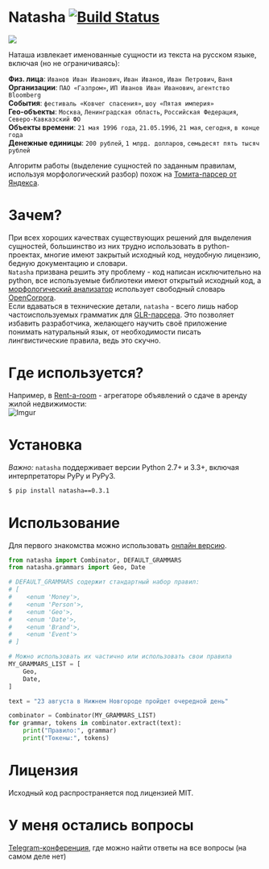# Natasha [![Build Status](https://travis-ci.org/bureaucratic-labs/natasha.svg?branch=master)](https://travis-ci.org/bureaucratic-labs/natasha)

![](http://i.imgur.com/jQtaSTV.png)

Наташа извлекает именованные сущности из текста на русском языке, включая (но не ограничиваясь):

**Физ. лица**: `Иванов Иван Иванович`, `Иван Иванов`, `Иван Петрович`, `Ваня`  
**Организации**: `ПАО «Газпром»`, `ИП Иванов Иван Иванович`, `агентство Bloomberg`  
**События**: `фестиваль «Ковчег спасения»`, `шоу «Пятая империя»`  
**Гео-объекты**: `Москва`, `Ленинградская область`, `Российская Федерация`, `Северо-Кавказский ФО`  
**Объекты времени**: `21 мая 1996 года`, `21.05.1996`, `21 мая`, `сегодня`, `в конце года`  
**Денежные единицы**: `200 рублей`, `1 млрд. долларов`,  `семьдесят пять тысяч рублей`  

Алгоритм работы (выделение сущностей по заданным правилам, используя морфологический разбор) похож на [Томита-парсер от Яндекса](https://tech.yandex.ru/tomita/).

# Зачем?

При всех хороших качествах существующих решений для выделения сущностей, большинство из них трудно использовать в python-проектах, многие имеют закрытый исходный код, неудобную лицензию, бедную документацию и словари.  
`Natasha` призвана решить эту проблему - код написан исключительно на python, все используемые библиотеки имеют открытый исходный код, а [морфологический анализатор](https://github.com/kmike/pymorphy2) использует свободный словарь [OpenCorpora](http://opencorpora.org/).  
Если вдаваться в технические детали, `natasha` - всего лишь набор частоиспользуемых грамматик для [GLR-парсера](https://github.com/bureaucratic-labs/yargy). Это позволяет избавить разработчика, желающего научить своё приложение понимать натуральный язык, от необходимости писать лингвистические правила, ведь это скучно.

# Где используется?

Например, в [Rent-a-room](https://rent-a-room.ru) - агрегаторе объявлений о сдаче в аренду жилой недвижимости:  
![Imgur](http://i.imgur.com/iTsBtCS.png)

# Установка

*Важно:* `natasha` поддерживает версии Python 2.7+ и 3.3+, включая интерпретаторы PyPy и PyPy3.

```bash
$ pip install natasha==0.3.1
```

# Использование

Для первого знакомства можно использовать [онлайн версию](https://bureaucratic-labs.github.io/natasha/).

```python
from natasha import Combinator, DEFAULT_GRAMMARS
from natasha.grammars import Geo, Date

# DEFAULT_GRAMMARS содержит стандартный набор правил:
# [
#    <enum 'Money'>,
#    <enum 'Person'>,
#    <enum 'Geo'>,
#    <enum 'Date'>,
#    <enum 'Brand'>,
#    <enum 'Event'>
# ]

# Можно использовать их частично или использовать свои правила
MY_GRAMMARS_LIST = [
    Geo,
    Date,
]

text = "23 августа в Нижнем Новгороде пройдет очередной день"

combinator = Combinator(MY_GRAMMARS_LIST)
for grammar, tokens in combinator.extract(text):
    print("Правило:", grammar)
    print("Токены:", tokens)
```

# Лицензия

Исходный код распространяется под лицензией MIT.

# У меня остались вопросы
[Telegram-конференция](https://telegram.me/natural_language_processing), где можно найти ответы на все вопросы (на самом деле нет)

